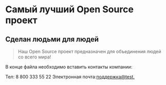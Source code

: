 # Самый лучший Open Source проект

## Сделан людьми для людей

> Наш Open Source проект предназначен для объединения людей со всего мира!

В конце файла необходимо вставить контакты компании:

Тел: 8 800 333 55 22
Электронная почта:[поддержка@test.](support@test.ru)
